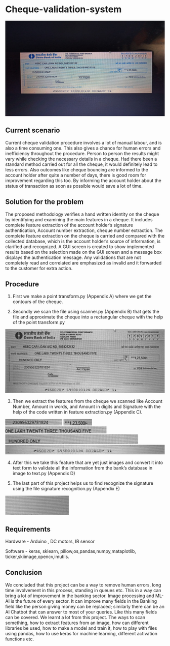 # Cheque-validation-system

<center><img src="https://github.com/rahilarora07/Cheque-validation-system/blob/master/images/cheque_02.jpeg" width="800" height="300"/></center>

## Current scenario

Current cheque validation procedure involves a lot of manual labour, and is also a time consuming one. This also gives a chance for human errors and inefficiency throughout the
procedure. Person to person the results might vary while checking the necessary details in a cheque. Had there been a standard method carried out for all the cheque, it would definitely lead to less errors. Also outcomes like cheque bouncing are informed to the account holder after quite a number of days, there is good room for improvement regarding this too. By informing the account holder about the status of transaction as soon as possible would save a lot of time.

## Solution for the problem

The proposed methodology verifies a hand written identity on the cheque by identifying and examining the main features in a cheque. It includes complete feature extraction of the account holder’s signature authentication, Account number extraction, cheque number extraction. The complete feature extraction on the cheque is carried and compared with the collected database, which is the account holder’s source of information, is clarified and recognized. A GUI screen is created to show implemented results based on the selection made on the GUI screen and a message box displays the authentication message. Any validations that are not completely read and correlated are emphasized as invalid and it forwarded to the customer for extra action.


## Procedure
1. First we make a point transform.py (Appendix A) where we get the contours of the cheque.

2. Secondly we scan the file using scanner.py (Appendix B) that gets the file and approximate the cheque into a rectangular cheque with the help of the point transform.py

![](https://github.com/rahilarora07/Cheque-validation-system/blob/master/images/cheque_02_scanned.jpg)

3. Then we extract the features from the cheque we scanned like Account Number, Amount in words, and Amount in digits and Signature with the help of the code written in feature extraction.py (Appendix C).

![](https://github.com/rahilarora07/Cheque-validation-system/blob/master/images/acc_num.jpg)      ![](https://github.com/rahilarora07/Cheque-validation-system/blob/master/images/amt_num.jpg)         ![](https://github.com/rahilarora07/Cheque-validation-system/blob/master/images/amt_word_1.jpg)
![](https://github.com/rahilarora07/Cheque-validation-system/blob/master/images/amt_word_2.jpg)      
![](https://github.com/rahilarora07/Cheque-validation-system/blob/master/images/ocr.jpg)

4. After this we take this feature that are yet just images and convert it into text form to validate all the information from the bank’s database in image to text.py (Appendix D)

5. The last part of this project helps us to find recognize the signature using the file signature recognition.py (Appendix E)

![](https://github.com/rahilarora07/Cheque-validation-system/blob/master/images/sign.jpg)

## Requirements
Hardware - Arduino , DC motors, IR sensor

Software - keras, sklearn, pillow,os,pandas,numpy,mataplotlib, ticker,skiimage,opencv,imutils.

 ## Conclusion
 We concluded that this project can be a way to remove human errors, long time involvement in this process, standing in queues etc. This in a way can bring a lot of improvement in the banking sector. Image processing and ML-AI is the future of every sector. It can improve many fields in the Banking field like the person giving money can be replaced; similarly there can be an AI Chatbot that can answer to most of your queries. Like this many fields can be covered. We learnt a lot from this project. The ways to scan something, how to extract features from an image, how can different libraries be used, how to make a model and train it, how to play with files using pandas, how to use keras for machine learning, different activation functions etc.
